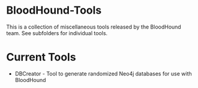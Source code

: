 # BloodHound-Tools
This is a collection of miscellaneous tools released by the BloodHound team. See subfolders for individual tools.

# Current Tools
* DBCreator - Tool to generate randomized Neo4j databases for use with BloodHound